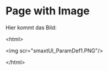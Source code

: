 # Page with Image

Hier kommt das Bild:

&lt;html&gt;

&lt;img scr="smaxtUI\_ParamDef1.PNG"/&gt;

&lt;/html&gt;

